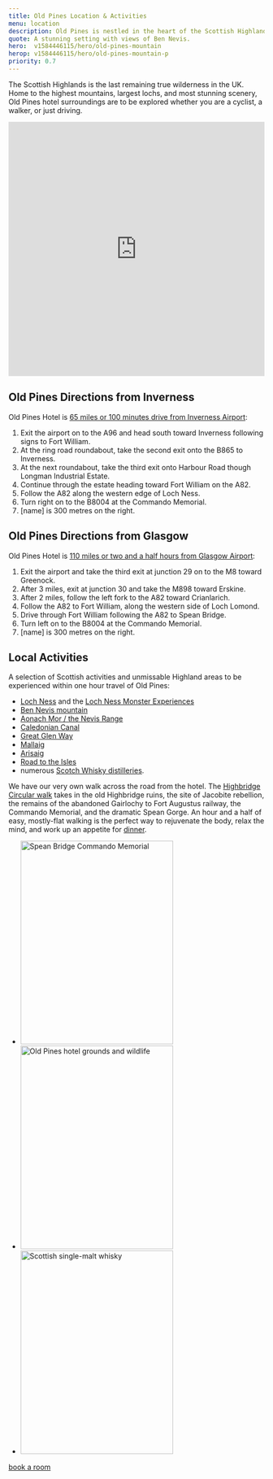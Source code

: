 ```yaml
---
title: Old Pines Location & Activities
menu: location
description: Old Pines is nestled in the heart of the Scottish Highlands close to Ben Nevis and Loch Ness.
quote: A stunning setting with views of Ben Nevis.
hero:  v1584446115/hero/old-pines-mountain
herop: v1584446115/hero/old-pines-mountain-p
priority: 0.7
---
```


The Scottish Highlands is the last remaining true wilderness in the UK. Home to the highest mountains, largest lochs, and most stunning scenery, Old Pines hotel surroundings are to be explored whether you are a cyclist, a walker, or just driving.

<div class="maxwidth">
  <iframe src="https://maps.google.com/maps?q=Old%20Pines%20Hotel,%20Spean%20Bridge%20PH64%204EG&amp;t=&amp;z=9&amp;ie=UTF8&amp;iwloc=&amp;output=embed" width="100%" height="500px" loading="lazy" scrolling="no" marginheight="0" marginwidth="0" frameborder="0"></iframe>
</div>

## Old Pines Directions from Inverness

Old Pines Hotel is [65 miles or 100 minutes drive from Inverness Airport](https://www.google.co.uk/maps/dir/Inverness+Airport,IV2+7JB/Old+Pines,+Spean+Bridge/@57.2196464,-5.0597933,9z/data=!4m14!4m13!1m5!1m1!1s0x488f78faf9518b15:0xcc9cbaf1ec55b289!2m2!1d-4.0487034!2d57.5432757!1m5!1m1!1s0x488ed2329694370d:0x6e7ea019f559bd1b!2m2!1d-4.9496157!2d56.9003534!3e0):

1. Exit the airport on to the A96 and head south toward Inverness following signs to Fort William.
1. At the ring road roundabout, take the second exit onto the B865 to Inverness.
1. At the next roundabout, take the third exit onto Harbour Road though Longman Industrial Estate.
1. Continue through the estate heading toward Fort William on the A82.
1. Follow the A82 along the western edge of Loch Ness.
1. Turn right on to the B8004 at the Commando Memorial.
1. [name] is 300 metres on the right.


## Old Pines Directions from Glasgow

Old Pines Hotel is [110 miles or two and a half hours from Glasgow Airport](https://www.google.com/maps/dir/Glasgow+Airport+(GLA),+Paisley,+UK/56.9003534,-4.9496157/@56.3785963,-5.393119,9z/data=!4m8!4m7!1m5!1m1!1s0x48884eb90111e0dd:0x24a888b519aa330b!2m2!1d-4.4350529!2d55.8690744!1m0):

1. Exit the airport and take the third exit at junction 29 on to the M8 toward Greenock.
1. After 3 miles, exit at junction 30 and take the M898 toward Erskine.
1. After 2 miles, follow the left fork to the A82 toward Crianlarich.
1. Follow the A82 to Fort William, along the western side of Loch Lomond.
1. Drive through Fort William following the A82 to Spean Bridge.
1. Turn left on to the B8004 at the Commando Memorial.
1. [name] is 300 metres on the right.


## Local Activities

A selection of Scottish activities and unmissable Highland areas to be experienced within one hour travel of Old Pines:

* [Loch Ness](http://www.lochness.com/) and the [Loch Ness Monster Experiences](https://www.visitinvernesslochness.com/explore-the-scottish-highlands/loch-ness-myths-and-legends/)
* [Ben Nevis mountain](http://ben-nevis.com/)
* [Aonach Mor / the Nevis Range](https://www.nevisrange.co.uk/)
* [Caledonian Canal](https://www.scottishcanals.co.uk/canals/caledonian-canal/)
* [Great Glen Way](https://www.highland.gov.uk/greatglenway/)
* [Mallaig](https://www.undiscoveredscotland.co.uk/mallaig/mallaig/index.html)
* [Arisaig](https://www.undiscoveredscotland.co.uk/arisaig/arisaig/index.html)
* [Road to the Isles](https://www.road-to-the-isles.org.uk/)
* numerous [Scotch Whisky distilleries](https://www.bennevisdistillery.com/).

We have our very own walk across the road from the hotel. The [Highbridge Circular walk](https://www.wildlochaber.com/spean-bridge/walking/high-bridge-and-commando-memorial) takes in the old Highbridge ruins, the site of Jacobite rebellion, the remains of the abandoned Gairlochy to Fort Augustus railway, the Commando Memorial, and the dramatic Spean Gorge. An hour and a half of easy, mostly-flat walking is the perfect way to rejuvenate the body, relax the mind, and work up an appetite for [dinner]([root]restaurant/).

<section class="list">
  <ul>
    <li>
      <a href="[imagecdn]f_auto/v1584451167/content/commando-memorial" class="progressive replace">
        <img src="[imagecdn]f_auto,c_scale,w_30/v1584451167/content/commando-memorial" width="300" height="400" class="preview" alt="Spean Bridge Commando Memorial">
      </a>
    </li>
    <li>
      <a href="[imagecdn]f_auto/v1584451167/content/old-pines-grounds" class="progressive replace">
        <img src="[imagecdn]f_auto,c_scale,w_30/v1584451167/content/old-pines-grounds" width="300" height="400" class="preview" alt="Old Pines hotel grounds and wildlife">
      </a>
    </li>
    <li>
      <a href="[imagecdn]f_auto/v1584451167/content/scotch-whisky" class="progressive replace">
        <img src="[imagecdn]f_auto,c_scale,w_30/v1584451167/content/scotch-whisky" width="300" height="400" class="preview" alt="Scottish single-malt whisky">
      </a>
    </li>
  </ul>
</section>

<a href="[book]" class="button">book a room</a>
